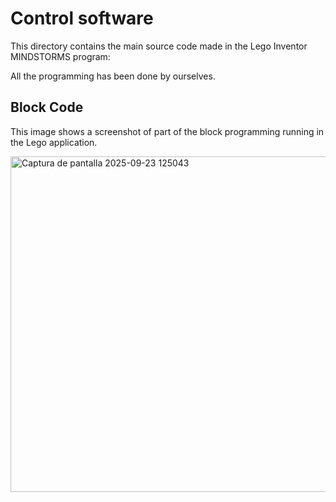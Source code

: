 Control software
====

This directory contains the main source code made in the Lego Inventor MINDSTORMS program:

All the programming has been done by ourselves.


## Block Code

This image shows a screenshot of part of the block programming running in the Lego application.

 <img width="1293" height="537" alt="Captura de pantalla 2025-09-23 125043" src="https://github.com/user-attachments/assets/c51c992f-3539-4316-8c0a-10541a012882" />


